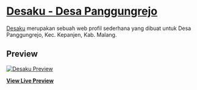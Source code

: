 # [Desaku - Desa Panggungrejo](https://desapagarbesi.net)

[Desaku](https://panggungrejo.my.id) merupakan sebuah web profil sederhana yang dibuat untuk Desa Panggungrejo, Kec. Kepanjen, Kab. Malang.

## Preview

[![Desaku Preview](https://lh3.googleusercontent.com/VfQUu-Hu1U0BezrphuvdpZ93w5HsTvi3ptWBxxI-7teWMy4-K6e6CA06We3InAEQf7X-y7q3rbKKAU7gGqeA2zvdvjxyrx_DK-mfUnl583OoYwe9mp2AsrLXASFNV0jWKKy7KZV5duQxn5Wzup9sIbIxnYXkCNE1g7FkE1khsX0Q6GbbYtoqLsZPAFgZFgBfS6_NR7qAWMjDKuyn0e8ITVV4KF6p-euXRVIp6ImlMhrn8bdkqKcMTFyzitZ_r_5V0BWdZsGtx6NnkiSksDUWdUNmF0ssUr73O4iC1lnu-z9IJigFtpQzDdHx9VgulOEOGODltFMwtpJn8lXcVlxCDmbp9ycSlAVtpbXJoTjFAjnK4mhfmN0uKSXF4UbKxHGqS7D9ogZkdrt0UxqqRd7DKgMeU6OG7u5ksvhHNsxMYN4UpwpK9n1UQDyItSceyqoUGV_DICrXyNv_tzewGSYbWX_4x0nKFeOtxsoJWsuiMkkhoHeRdkvleaDPJW2tXECb5CQ2r2iYKXQtLd8JWYVrs3zkt7K-GWsTmt6OdnAq7mkoE3G_2FFP0Jd94jRdR8--7-AA4x807cN9zn1WYEQJJ1_7WuPmn1fcdeoHvfddUGIamDNCqmI8BDHiXOXziwfPtcqQyir6WVtqrwtmG3TsDUJkaaqfRCYu=w1026-h501-no)](https://panggungrejo.my.id)

**[View Live Preview](https://panggungrejo.my.id)**
<!-- 
## About

Desaku dibangun dengan berbasiskan tema Agency dari Start Bootstrap.<br/>

[Agency](https://startbootstrap.com/template-overviews/agency/) is a one page agency portfolio theme for [Bootstrap](http://getbootstrap.com/) created by [Start Bootstrap](http://startbootstrap.com/). This theme features several content sections, a responsive portfolio grid with hover effects, full page portfolio item modals, a responsive timeline, and a working PHP contact form.

## Copyright and License

Copyright 2013-2018 Blackrock Digital LLC. Code released under the [MIT](https://github.com/BlackrockDigital/startbootstrap-agency/blob/gh-pages/LICENSE) license. -->
